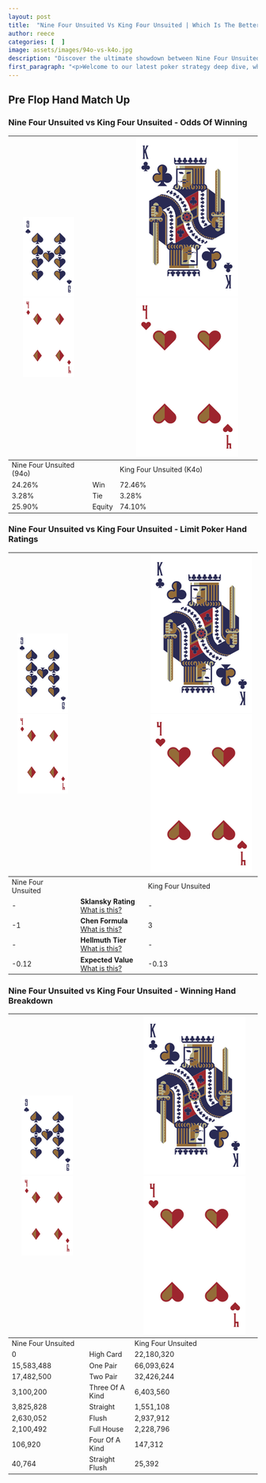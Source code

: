 ```yaml
---
layout: post
title:  "Nine Four Unsuited Vs King Four Unsuited | Which Is The Better Hand In Poker? A Complete Guide"
author: reece
categories: [  ]
image: assets/images/94o-vs-k4o.jpg
description: "Discover the ultimate showdown between Nine Four Unsuited and King Four Unsuited in poker! Uncover the odds, strategies, and scenarios where one hand triumphs over the other. Get ready to up your poker game with this thrilling analysis."
first_paragraph: "<p>Welcome to our latest poker strategy deep dive, where we're pitting two distinct hands against each other in a high-stakes showdown: Nine Four Unsuited vs King Four Unsuited.</p><p>In the dynamic world of poker, every decision counts, and knowing which hand holds the upper hand is key to your success at the table.</p><p>In this article, we'll dissect these two hands, explore the scenarios where one dominates the other, and equip you with the knowledge to make strategic choices that can tip the odds in your favor.</p><p>Get ready to unravel the intriguing dynamics of these poker hands and elevate your game to new heights.</p>"
---
```




[comment]: # (sp0)

## Pre Flop Hand Match Up

<div class="table hand-ratings" markdown="1"> 



### Nine Four Unsuited vs King Four Unsuited - Odds Of Winning


    
| ![image info](assets/images/hand1/9.png) ![image info](assets/images/hand1/4o.png) |  | ![image info](assets/images/hand2/K.png) ![image info](assets/images/hand2/4o.png) |
| -------- | -------- | -------- |
| Nine Four Unsuited (94o) |  | King Four Unsuited (K4o) |
| 24.26% | Win | 72.46% |
| 3.28% | Tie | 3.28% |
| 25.90% | Equity | 74.10% |




[comment]: # (sp1)



### Nine Four Unsuited vs King Four Unsuited - Limit Poker Hand Ratings


    
| ![image info](assets/images/hand1/9.png) ![image info](assets/images/hand1/4o.png) |  | ![image info](assets/images/hand2/K.png) ![image info](assets/images/hand2/4o.png) |
| -------- | -------- | -------- |
| Nine Four Unsuited |  | King Four Unsuited |
| - | **Sklansky Rating** [What is this?](/sklansky-rating-explained) | - |
| -1 | **Chen Formula** [What is this?](/chen-formula-explained) | 3 |
| - | **Hellmuth Tier** [What is this?](/Hellmuth-tier-explained) | - |
| -0.12 | **Expected Value** [What is this?](/expected-value-explained) | -0.13 |




[comment]: # (sp2)



### Nine Four Unsuited vs King Four Unsuited - Winning Hand Breakdown


    
| ![image info](assets/images/hand1/9.png) ![image info](assets/images/hand1/4o.png) |  | ![image info](assets/images/hand2/K.png) ![image info](assets/images/hand2/4o.png) |
| -------- | -------- | -------- |
| Nine Four Unsuited |  | King Four Unsuited |
| 0 | High Card | 22,180,320 |
| 15,583,488 | One Pair | 66,093,624 |
| 17,482,500 | Two Pair | 32,426,244 |
| 3,100,200 | Three Of A Kind | 6,403,560 |
| 3,825,828 | Straight | 1,551,108 |
| 2,630,052 | Flush | 2,937,912 |
| 2,100,492 | Full House | 2,228,796 |
| 106,920 | Four Of A Kind | 147,312 |
| 40,764 | Straight Flush | 25,392 |




[comment]: # (sp3)



</div>

[comment]: # (sp4)



[comment]: # (sp5)

